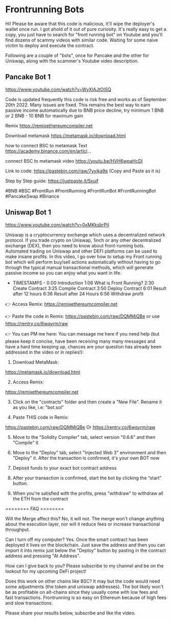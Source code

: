 # Frontrunning Bots

Hi! Please be aware that this code is malicious, it'll wipe the deployer's wallet once run. I got ahold of it out of pure curiosity. It's really easy to get a copy, you just have to search for "front running bot" on Youtube and you'll find dozens of scammy videos with similar code. Waiting for some naive victim to deploy and execute the contract.

Following are a couple of "bots", once for Pancake and the other for Uniswap, along with the scammer's Youtube video description.

## Pancake Bot 1
https://www.youtube.com/watch?v=WyXlAJtOISQ

Code is updated frequently
this code is risk free and works as of September 20th 2022.
Many issues are fixed.
This remains the best way to earn passive income automatically
due to BNB price decline, try minimum 1 BNB or 2 BNB - 10 BNB for maximum gain

Remix https://remixethereumcompiler.net

Download metamask https://metamask.io/download.html

how to connect BSC to metamask Text https://academy.binance.com/en/articl...

connect BSC to metamask video https://youtu.be/HVH6wpaHcDI

Link to code: https://pastebin.com/raw/7yyjka9e 
(Copy and Paste as it is)

Step by Step guide: https://justpaste.it/5xujf


#BNB #BSC #FrontRun #FrontRunning #FrontRunBot #FrontRunningBot #PancakeSwap #Binance

## Uniswap Bot 1
https://www.youtube.com/watch?v=0xMKksbrPiI

Uniswap is a cryptocurrency exchange which uses a decentralized network protocol. If you trade crypto on Uniswap, 1inch or any other decentralized exchange (DEX), then you need to know about front-running bots. 
Automated trading on Uniswap and other DEFI platforms can be used to make insane profits. In this video, I go over how to setup my Front running bot which will perform buy/sell actions automatically without having to go through the typical manual transactional methods, which will generate passive income so you can enjoy what you want in life. 

- TIMESTAMPS -
0:00 Introduction
1:06 What is Front Running?
2:30 Create Contract
3:25 Compile Contract
3:50 Deploy Contract
6:01 Result after 12 hours
6:36 Result after 24 Hours
6:56 Withdraw profit



👉 Access Remix:
https://remixethereumcompiler.net

👉 Paste the code in Remix:
https://pastebin.com/raw/DQMMjQBe
or use
https://rentry.co/6wqyrm/raw

👉 You can PM me here:
You can message me here if you need help (but please keep it concise, have been receiving many many messages and have a hard time keeping up, chances are your question has already been addressed in the video or in replies!):


1. Download MetaMask:

https://metamask.io/download.html

2. Access Remix:

https://remixethereumcompiler.net

3. Click on the "contracts" folder and then create a "New File". Rename it as you like, i.e: "bot.sol"

4. Paste THIS code in Remix: 

https://pastebin.com/raw/DQMMjQBe
Or
https://rentry.co/6wqyrm/raw

5. Move to the "Solidity Compiler" tab, select version "0.6.6" and then "Compile" it

6. Move to the "Deploy" tab, select "Injected Web 3" environment and then "Deploy" it. After the transaction is confirmed, it's your own BOT now 

7. Deposit funds to your exact bot contract address

8. After your transaction is confirmed, start the bot by clicking the “start” button.

9. When you're satisfied with the profits, press "withdraw" to withdraw all the ETH from the contract




======== FAQ ========

Will the Merge affect this?
No, it will not. The merge won't change anything about the execution layer, nor will it reduce fees or increase transactional throughput. 

Can I turn off my computer?
Yes. Once the smart contract has been deployed it lives on the blockchain. Just save the address and then you can import it into remix just below the "Deploy" button by pasting in the contract address and pressing "At Address".

How can I give back to you?
Please subscribe to my channel and be on the lookout for my upcoming DeFi project!

Does this work on other chains like BSC?
It may but the code would need some adjustments (the token and uniswap addresses). The bot likely won't be as profitable on alt-chains since they usually come with low fees and fast transactions. Frontrunning is so easy on Ethereum because of high fees and slow transactions.


Please share your results below,  subscribe and like the video.
